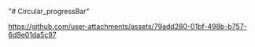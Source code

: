 "# Circular_progressBar" 




https://github.com/user-attachments/assets/79add280-01bf-498b-b757-6d9e01da5c97


